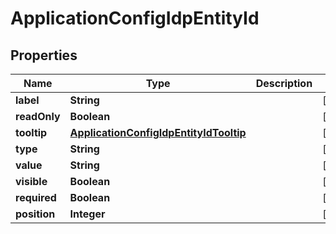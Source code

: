 
# ApplicationConfigIdpEntityId

## Properties
Name | Type | Description | Notes
------------ | ------------- | ------------- | -------------
**label** | **String** |  |  [optional]
**readOnly** | **Boolean** |  |  [optional]
**tooltip** | [**ApplicationConfigIdpEntityIdTooltip**](ApplicationConfigIdpEntityIdTooltip.md) |  |  [optional]
**type** | **String** |  |  [optional]
**value** | **String** |  |  [optional]
**visible** | **Boolean** |  |  [optional]
**required** | **Boolean** |  |  [optional]
**position** | **Integer** |  |  [optional]



